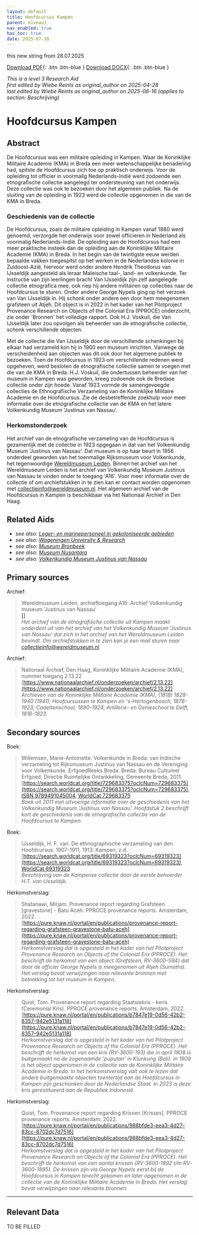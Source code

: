 ```yaml
---
layout: default
title: Hoofdcursus Kampen
parent: niveau3
nav_enabled: true
has_toc: true
date: 2025-07-30
--- 
```



this new string from 28.07.2025

[Download PDF](https://raw.githubusercontent.com/colonial-heritage/research-guides-dev/refs/heads/main/EXPORTS/PDF/niveau3/Dutch/HoofdcursusKampen.pdf){: .btn .btn-blue }     [Download DOCX](https://raw.githubusercontent.com/colonial-heritage/research-guides-dev/refs/heads/main/EXPORTS/DOCX/niveau3/Dutch/HoofdcursusKampen.docx){: .btn .btn-blue }

_This is a level 3 Research Aid_  
_first edited by Wiebe Reints as original_author on 2025-04-28_  
_last edited by Wiebe Reints as original_author on 2025-06-16
        (applies to section: Beschrijving)_


# Hoofdcursus Kampen


## Abstract

De Hoofdcursus was een militaire opleiding in Kampen. Waar de Koninklijke Militaire Academie (KMA) in Breda een meer wetenschappelijke benadering had, spitste de Hoofdcursus zich toe op praktisch onderwijs. Voor de opleiding tot officier in voormalig Nederlands-Indië werd zodoende een etnografische collectie aangelegd ter ondersteuning van het onderwijs. Deze collectie was ook te bezoeken door het algemeen publiek. Na de sluiting van de opleiding in 1923 werd de collectie opgenomen in die van de KMA in Breda.

### Geschiedenis van de collectie

De Hoofdcursus, zoals de militaire opleiding in Kampen vanaf 1880 werd genoemd, verzorgde het onderwijs voor zowel officieren in Nederland als voormalig Nederlands-Indië. De opleiding aan de Hoofdcursus had een meer praktische insteek dan de opleiding aan de Koninklijke Militaire Academie (KMA) in Breda. In het begin van de twintigste eeuw werden bepaalde vakken toegespitst op het werken in de Nederlandse kolonie in Zuidoost-Azië, hiervoor werd onder andere Hendrik Theodorus van IJsseldijk aangesteld als leraar Maleische taal-, land- en volkenkunde. Ter instructie van zijn leerlingen bracht Van IJsseldijk zijn zelf aangelegde collectie etnografica mee, ook riep hij andere militairen op collecties naar de Hoofdcursus te sturen. Onder andere George Nypels ging op het verzoek van Van IJsseldijk in. Hij schonk onder andere een door hem meegenomen grafsteen uit Atjeh. Dit object is in 2022 in het kader van het Pilotproject Provenance Research on Objects of the Colonial Era (PPROCE) onderzocht, zie onder 'Bronnen' het volledige rapport. Ook H.J. Voskuil, die Van IJsseldijk later zou opvolgen als beheerder van de etnografische collectie, schonk verschillende objecten.

Met de collectie die Van IJsseldijk door de verschillende schenkingen bij elkaar had verzameld kon hij in 1900 een museum inrichten. Vanwege de verscheidenheid aan objecten was dit ook door het algemene publiek te bezoeken. Toen de Hoofdcursus in 1923 om verschillende redenen werd opgeheven, werd besloten de etnografische collectie samen te voegen met die van de KMA in Breda. H.J. Voskuil, die ondertussen beheerder van het museum in Kampen was geworden, kreeg zodoende ook de Bredase collectie onder zijn hoede. Vanaf 1923 vormde de samengevoegde collecties de Ethnografische Verzameling van de Koninklijke Militaire Academie en de Hoofdcursus. Zie de desbetreffende zoekhulp voor meer informatie over de etnografische collectie van de KMA en het latere Volkenkundig Museum 'Justinus van Nassau'.

### Herkomstonderzoek

Het archief van de etnografische verzameling van de Hoofdcursus is gezamenlijk met de collectie in 1923 opgegaan in dat van het Volkenkundig Museum 'Justinus van Nassau'. Dat museum is op haar beurt in 1956 onderdeel geworden van het toenmalige Rijksmuseum voor Volkenkunde, het tegenwoordige [Wereldmuseum Leiden](https://app.colonialcollections.nl/nl/research-aids/https%3A%2F%2Fn2t%252Enet%2Fark%3A%2F27023%2F77c1a0cf982b33b9e88073c4a704049b). Binnen het archief van het Wereldmuseum Leiden is het archief van Volkenkundig Museum Justinus van Nassau te vinden onder te toegang 'A16'. Voor meer informatie over de collectie of om archiefstukken in te zien kan er contact worden opgenomen met [collectieinfo@wereldmuseum.nl](mailto:collectieinfo@wereldmuseum.nl). Het algemeen archief van de Hoofdcursus in Kampen is beschikbaar via het Nationaal Archief in Den Haag.


## Related Aids

 - _see also: [Leger- en marinepersoneel in gekoloniseerde gebieden](niveau2/Dutch/MilitaryAndNavy_20240326.yml)_  
 - _see also: [Wageningen University & Research](niveau3/Dutch/WageningenUniversity_20240327.yml)_  
 - _see also: [Museum Bronbeek](niveau3/Dutch/Bronbeek_20241002.yml)_  
 - _see also: [Museum Nusantara](niveau3/Dutch/MNusantara_20250130.yml)_  
 - _see also: [Volkenkundig Museum Justinus van Nassau](niveau3/Dutch/JustinusNassau_20250225.yml)_  

## Primary sources

Archief:
  > Wereldmuseum Leiden, archieftoegang A16: Archief Volkenkundig museum 'Justinus van Nassau'  
> [[]]([])  
> _Het archief van de etnografische collectie uit Kampen maakt onderdeel uit van het archief van het Volkenkundig Museum 'Justinus van Nassau' dat zich in het archief van het Wereldmuseum Leiden bevindt. Om archiefstukken in te zien kan je een mail sturen naar collectieinfo@wereldmuseum.nl._  

Archief:
  > Nationaal Archief, Den Haag, Koninklijke Militaire Academie (KMA), nummer toegang 2.13.22  
> [https://www.nationaalarchief.nl/onderzoeken/archief/2.13.22](https://www.nationaalarchief.nl/onderzoeken/archief/2.13.22)  
> _Archieven van de Koninklijke Militaire Academie (KMA), (1818) 1828-1940 (1941); Hoofcursussen te Kampen en 's-Hertogenbosch, 1878-1923; Cadettenschool, 1890-1924; Artillerie- en Genieschool te Delft, 1816-1823._  

## Secondary sources

Boek:
  > Willemsen, Marie-Antoinette. Volkenkunde in Breda: van Indische verzameling tot Rijksmuseum Justinus van Nassau en de Vereniging voor Volkenkunde. ErfgoedReeks Breda. Breda: Bureau Cultureel Erfgoed, Directie Ruimtelijke Ontwikkeling, Gemeente Breda, 2011.  
> [https://search.worldcat.org/title/729683375?oclcNum=729683375](https://search.worldcat.org/title/729683375?oclcNum=729683375), [ISBN 9789491045004](https://isbnsearch.org/isbn/9789491045004), [WorldCat 729683375](https://search.worldcat.org/title/729683375)  
> _Boek uit 2011 met uitvoerige informatie over de geschiedenis van het Volkenkundig Museum 'Justinus van Nassau'. Hoofdstuk 2 beschrijft kort de geschiedenis van de etnografische collectie van de Hoofdcursus te Kampen._  

Boek:
  > IJsseldijk, H. F. van. De ethnographische verzameling van den Hoofdcursus: 1907-1911, 1913. Kampen, z.d.  
> [https://search.worldcat.org/title/69319323?oclcNum=69319323](https://search.worldcat.org/title/69319323?oclcNum=69319323), [WorldCat 69319323](https://search.worldcat.org/title/69319323)  
> _Beschrijving van de Kampense collectie door de eerste beheerder H.T. van IJsseldijk._  

Herkomstverslag:
  > Shatanawi, Mirjam. Provenance report regarding Grafsteen [gravestone] - Batu Aceh. PPROCE provenance reports. Amsterdam, 2022.  
> [https://pure.knaw.nl/portal/en/publications/provenance-report-regarding-grafsteen-gravestone-batu-aceh](https://pure.knaw.nl/portal/en/publications/provenance-report-regarding-grafsteen-gravestone-batu-aceh)  
> _Herkomstverslag dat is opgesteld in het kader van het Pilotproject Provenance Research on Objects of the Colonial Era (PPROCE). Het beschrijft de herkomst van een object (Grafsteen, RV-3600-594) dat door de officier George Nypels is meegenomen uit Atjeh (Sumatra). Het verslag bevat verwijzingen naar relevante bronnen met betrekking tot het museum in Kampen._  

Herkomstverslag:
  > Quist, Tom. Provenance report regarding Staatsiekris - keris (Ceremonial Kris). PPROCE provenance reports. Amsterdam, 2022.  
> [https://pure.knaw.nl/portal/en/publications/b7847e19-0d56-42b2-8357-942e5131a118](https://pure.knaw.nl/portal/en/publications/b7847e19-0d56-42b2-8357-942e5131a118)  
> _Herkomstverslag dat is opgesteld in het kader van het Pilotproject Provenance Research on Objects of the Colonial Era (PPROCE). Het beschrijft de herkomst van een kris (RV-3600-193) die in april 1908 is buitgemaakt na de zogenaamde 'puputan' in Klunkung (Bali). In 1909 is het object opgenomen in de collectie van de Koninklijke Militaire Academie in Breda. In het herkomstverslag valt ook te lezen dat andere buitgemaakte objecten toentertijd aan de Hoofdcursus in Kampen zijn geschonken door de Nederlandse Staat. In 2023 is deze kris gerestitueerd aan de Republiek Indonesië._  

Herkomstverslag:
  > Quist, Tom. Provenance report regarding Krissen [Krisses]. PPROCE provenance reports. Amsterdam, 2022.  
> [https://pure.knaw.nl/portal/en/publications/988bfde3-eea3-4d27-83cc-8702dc7d7516](https://pure.knaw.nl/portal/en/publications/988bfde3-eea3-4d27-83cc-8702dc7d7516)  
> _Herkomstverslag dat is opgesteld in het kader van het Pilotproject Provenance Research on Objects of the Colonial Era (PPROCE). Het beschrijft de herkomst van een aantal krissen (RV-3600-1892 t/m RV-3600-1895). De krissen zijn via George Nypels eerst bij de Hoofdcursus in Kampen terecht gekomen en later opgenomen in de collectie van de Koninklijke Militaire Academie in Breda. Het verslag bevat verwijzingen naar relevante bronnen._  



---
## Relevant Data 
TO BE FILLED
        